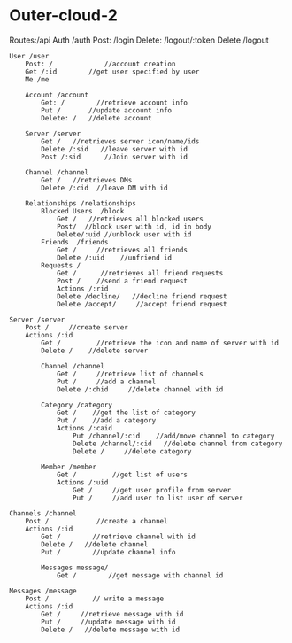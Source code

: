 # Outer-cloud-2

Routes:/api
	Auth /auth
		Post: /login
		Delete: /logout/:token
		Delete /logout
		
	User /user
		Post: /             //account creation
		Get /:id		//get user specified by user
		Me /me

		Account /account
			Get: /        //retrieve account info
			Put /       //update account info
			Delete: /   //delete account
			
		Server /server
			Get /   //retrieves server icon/name/ids
			Delete /:sid   //leave server with id
			Post /:sid      //Join server with id
			
		Channel /channel
			Get /   //retrieves DMs
			Delete /:cid  //leave DM with id
			
		Relationships /relationships
			Blocked Users  /block
				Get /   //retrieves all blocked users
				Post/  //block user with id, id in body
				Delete/:uid //unblock user with id
			Friends  /friends
				Get /     //retrieves all friends
				Delete /:uid    //unfriend id
			Requests /
				Get /      //retrieves all friend requests
				Post / 	  //send a friend request
				Actions /:rid
				Delete /decline/   //decline friend request
				Delete /accept/	    //accept friend request
				
	Server /server
		Post /     //create server
		Actions /:id
			Get /         //retrieve the icon and name of server with id
			Delete /    //delete server
			
			Channel /channel
				Get /     //retrieve list of channels
				Put /     //add a channel
				Delete /:chid     //delete channel with id

			Category /category
				Get /    //get the list of category
				Put /    //add a category
				Actions /:caid
					Put /channel/:cid    //add/move channel to category
					Delete /channel/:cid   //delete channel from category
					Delete /     //delete category
				
			Member /member
				Get /         //get list of users
				Actions /:uid
					Get /     //get user profile from server
					Put /     //add user to list user of server
	
	Channels /channel
		Post /            //create a channel
		Actions /:id
			Get /        //retrieve channel with id
			Delete /   //delete channel
			Put /        //update channel info
			
			Messages message/
				Get /        //get message with channel id
	
	Messages /message
		Post /           // write a message			
		Actions /:id
			Get /     //retrieve message with id
			Put /     //update message with id
			Delete /   //delete message with id	
